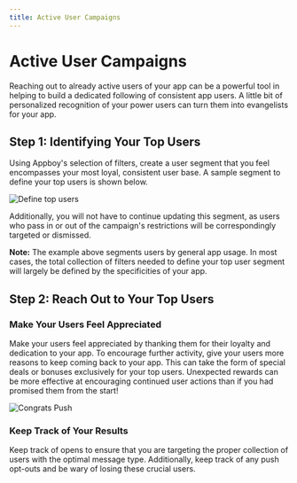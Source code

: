 ```yaml
---
title: Active User Campaigns
---
```

# Active User Campaigns

Reaching out to already active users of your app can be a powerful tool in helping to build a dedicated following of consistent app users. A little bit of personalized recognition of your power users can turn them into evangelists for your app.

## Step 1: Identifying Your Top Users

Using Appboy's selection of filters, create a user segment that you feel encompasses your most loyal, consistent user base. A sample segment to define your top users is shown below.

![Define top users][1]

Additionally, you will not have to continue updating this segment, as users who pass in or out of the campaign's restrictions will be correspondingly targeted or dismissed.

__Note:__ The example above segments users by general app usage. In most cases, the total collection of filters needed to define your top user segment will largely be defined by the specificities of your app.

## Step 2: Reach Out to Your Top Users

### Make Your Users Feel Appreciated
Make your users feel appreciated by thanking them for their loyalty and dedication to your app. To encourage further activity, give your users more reasons to keep coming back to your app. This can take the form of special deals or bonuses exclusively for your top users. Unexpected rewards can be more effective at encouraging continued user actions than if you had promised them from the start!

![Congrats Push][2]

### Keep Track of Your Results
Keep track of opens to ensure that you are targeting the proper collection of users with the optimal message type. Additionally, keep track of any push opt-outs and be wary of losing these crucial users.

[1]: /assets/img/define_top_users.png "Define your top users"
[2]: /assets/img/congratulations_push.png
